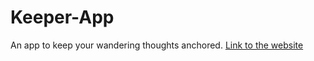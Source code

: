 # Keeper-App
An app to keep your wandering thoughts anchored.
[Link to the website](https://hardvan.github.io/Keeper-App/)
